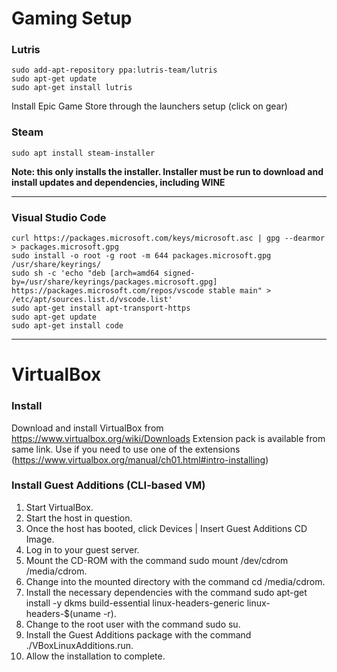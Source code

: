 # Gaming Setup

### Lutris

```
sudo add-apt-repository ppa:lutris-team/lutris
sudo apt-get update
sudo apt-get install lutris
```
Install Epic Game Store through the launchers setup (click on gear)

### Steam

`sudo apt install steam-installer`

**Note: this only installs the installer. Installer must be run to download and install updates and dependencies, including WINE**

---

### Visual Studio Code

```
curl https://packages.microsoft.com/keys/microsoft.asc | gpg --dearmor > packages.microsoft.gpg
sudo install -o root -g root -m 644 packages.microsoft.gpg /usr/share/keyrings/
sudo sh -c 'echo "deb [arch=amd64 signed-by=/usr/share/keyrings/packages.microsoft.gpg] https://packages.microsoft.com/repos/vscode stable main" > /etc/apt/sources.list.d/vscode.list'
sudo apt-get install apt-transport-https
sudo apt-get update
sudo apt-get install code
```

---

# VirtualBox

### Install

Download and install VirtualBox from https://www.virtualbox.org/wiki/Downloads
Extension pack is available from same link. Use if you need to use one of the extensions (https://www.virtualbox.org/manual/ch01.html#intro-installing)

### Install Guest Additions (CLI-based VM)

1. Start VirtualBox.
2. Start the host in question.
3. Once the host has booted, click Devices | Insert Guest Additions CD Image.
4. Log in to your guest server.
5. Mount the CD-ROM with the command sudo mount /dev/cdrom /media/cdrom.
6. Change into the mounted directory with the command cd /media/cdrom.
7. Install the necessary dependencies with the command sudo apt-get install -y dkms build-essential linux-headers-generic linux-headers-$(uname -r).
8. Change to the root user with the command sudo su.
9. Install the Guest Additions package with the command ./VBoxLinuxAdditions.run.
10. Allow the installation to complete.
